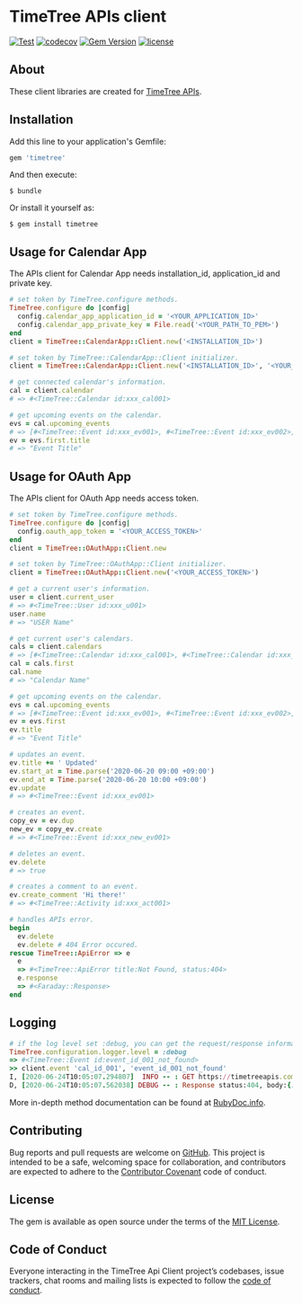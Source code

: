 # TimeTree APIs client

[![Test](https://github.com/koshilife/timetree-api-ruby-client/workflows/Test/badge.svg)](https://github.com/koshilife/timetree-api-ruby-client/actions?query=workflow%3ATest)
[![codecov](https://codecov.io/gh/koshilife/timetree-api-ruby-client/branch/master/graph/badge.svg)](https://codecov.io/gh/koshilife/timetree-api-ruby-client)
[![Gem Version](https://badge.fury.io/rb/timetree.svg)](http://badge.fury.io/rb/timetree)
[![license](https://img.shields.io/github/license/koshilife/timetree-api-ruby-client)](https://github.com/koshilife/timetree-api-ruby-client/blob/master/LICENSE.txt)

## About

These client libraries are created for [TimeTree APIs](https://developers.timetreeapp.com/en).

## Installation

Add this line to your application's Gemfile:

```ruby
gem 'timetree'
```

And then execute:

    $ bundle

Or install it yourself as:

    $ gem install timetree

## Usage for Calendar App

The APIs client for Calendar App needs installation_id, application_id and private key.

```ruby
# set token by TimeTree.configure methods.
TimeTree.configure do |config|
  config.calendar_app_application_id = '<YOUR_APPLICATION_ID>'
  config.calendar_app_private_key = File.read('<YOUR_PATH_TO_PEM>')
end
client = TimeTree::CalendarApp::Client.new('<INSTALLATION_ID>')

# set token by TimeTree::CalendarApp::Client initializer.
client = TimeTree::CalendarApp::Client.new('<INSTALLATION_ID>', '<YOUR_APPLICATION_ID>', '<YOUR_PRIVATE_KEY_CONTENT>')

# get connected calendar's information.
cal = client.calendar
# => #<TimeTree::Calendar id:xxx_cal001>

# get upcoming events on the calendar.
evs = cal.upcoming_events
# => [#<TimeTree::Event id:xxx_ev001>, #<TimeTree::Event id:xxx_ev002>, ...]
ev = evs.first.title
# => "Event Title"
```

## Usage for OAuth App

The APIs client for OAuth App needs access token.

```ruby
# set token by TimeTree.configure methods.
TimeTree.configure do |config|
  config.oauth_app_token = '<YOUR_ACCESS_TOKEN>'
end
client = TimeTree::OAuthApp::Client.new

# set token by TimeTree::OAuthApp::Client initializer.
client = TimeTree::OAuthApp::Client.new('<YOUR_ACCESS_TOKEN>')

# get a current user's information.
user = client.current_user
# => #<TimeTree::User id:xxx_u001>
user.name
# => "USER Name"

# get current user's calendars.
cals = client.calendars
# => [#<TimeTree::Calendar id:xxx_cal001>, #<TimeTree::Calendar id:xxx_cal002>, ...]
cal = cals.first
cal.name
# => "Calendar Name"

# get upcoming events on the calendar.
evs = cal.upcoming_events
# => [#<TimeTree::Event id:xxx_ev001>, #<TimeTree::Event id:xxx_ev002>, ...]
ev = evs.first
ev.title
# => "Event Title"

# updates an event.
ev.title += ' Updated'
ev.start_at = Time.parse('2020-06-20 09:00 +09:00')
ev.end_at = Time.parse('2020-06-20 10:00 +09:00')
ev.update
# => #<TimeTree::Event id:xxx_ev001>

# creates an event.
copy_ev = ev.dup
new_ev = copy_ev.create
# => #<TimeTree::Event id:xxx_new_ev001>

# deletes an event.
ev.delete
# => true

# creates a comment to an event.
ev.create_comment 'Hi there!'
# => #<TimeTree::Activity id:xxx_act001>

# handles APIs error.
begin
  ev.delete
  ev.delete # 404 Error occured.
rescue TimeTree::ApiError => e
  e
  => #<TimeTree::ApiError title:Not Found, status:404>
  e.response
  => #<Faraday::Response>
end
```

## Logging

```ruby
# if the log level set :debug, you can get the request/response information.
TimeTree.configuration.logger.level = :debug
=> #<TimeTree::Event id:event_id_001_not_found>
>> client.event 'cal_id_001', 'event_id_001_not_found'
I, [2020-06-24T10:05:07.294807]  INFO -- : GET https://timetreeapis.com/calendars/cal_id_001/events/event_id_001_not_found?include=creator%2Clabel%2Cattendees
D, [2020-06-24T10:05:07.562038] DEBUG -- : Response status:404, body:{:type=>"https://developers.timetreeapp.com/en/docs/api#client-failure", :title=>"Not Found", :status=>404, :errors=>"Event not found"}
```

More in-depth method documentation can be found at [RubyDoc.info](https://www.rubydoc.info/gems/timetree/).

## Contributing

Bug reports and pull requests are welcome on [GitHub](https://github.com/koshilife/timetree-api-ruby-client). This project is intended to be a safe, welcoming space for collaboration, and contributors are expected to adhere to the [Contributor Covenant](http://contributor-covenant.org) code of conduct.

## License

The gem is available as open source under the terms of the [MIT License](https://opensource.org/licenses/MIT).

## Code of Conduct

Everyone interacting in the TimeTree Api Client project’s codebases, issue trackers, chat rooms and mailing lists is expected to follow the [code of conduct](https://github.com/koshilife/timetree-api-ruby-client/blob/master/CODE_OF_CONDUCT.md).
